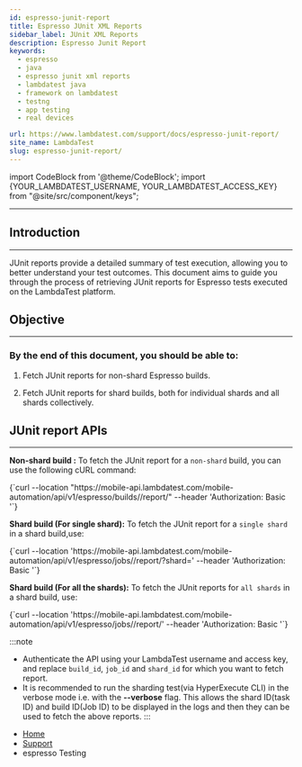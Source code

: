 ```yaml
---
id: espresso-junit-report
title: Espresso JUnit XML Reports
sidebar_label: JUnit XML Reports
description: Espresso Junit Report
keywords:
  - espresso
  - java
  - espresso junit xml reports
  - lambdatest java
  - framework on lambdatest
  - testng
  - app testing
  - real devices

url: https://www.lambdatest.com/support/docs/espresso-junit-report/
site_name: LambdaTest
slug: espresso-junit-report/
---
```


import CodeBlock from '@theme/CodeBlock';
import {YOUR_LAMBDATEST_USERNAME, YOUR_LAMBDATEST_ACCESS_KEY} from "@site/src/component/keys";

<script type="application/ld+json"
      dangerouslySetInnerHTML={{ __html: JSON.stringify({
       "@context": "https://schema.org",
        "@type": "BreadcrumbList",
        "itemListElement": [{
          "@type": "ListItem",
          "position": 1,
          "name": "Home",
          "item": "https://www.lambdatest.com"
        },{
          "@type": "ListItem",
          "position": 2,
          "name": "Support",
          "item": "https://www.lambdatest.com/support/docs/"
        },{
          "@type": "ListItem",
          "position": 3,
          "name": "Report",
          "item": "https://www.lambdatest.com/support/docs/espresso-junit-report/"
        }]
      })
    }}
></script>

---

## Introduction
---

JUnit reports provide a detailed summary of test execution, allowing you to better understand your test outcomes. This document aims to guide you through the process of retrieving JUnit reports for Espresso tests executed on the LambdaTest platform.

## Objective
---
### By the end of this document, you should be able to:

1. Fetch JUnit reports for non-shard Espresso builds.

2. Fetch JUnit reports for shard builds, both for individual shards and all shards collectively.



## JUnit report APIs
----

**Non-shard build :** 
To fetch the JUnit report for a `non-shard` build, you can use the following cURL command:


<div className="lambdatest__codeblock">
<CodeBlock className="language-bash">
{`curl --location "https://mobile-api.lambdatest.com/mobile-automation/api/v1/espresso/builds/<build_id>/report/" 
--header 'Authorization: Basic <Base64 Authentication>'`}
</CodeBlock>
</div>


**Shard build (For single shard):**
To fetch the JUnit report for a `single shard` in a shard build,use:

<div className="lambdatest__codeblock">
<CodeBlock className="language-bash">
{`curl --location 'https://mobile-api.lambdatest.com/mobile-automation/api/v1/espresso/jobs/<job_id>/report/?shard=<shard_id>' 
--header 'Authorization: Basic <Base64 Authentication>'`}
</CodeBlock>
</div>


**Shard build (For all the shards):**
To fetch the JUnit reports for `all shards` in a shard build, use:

<div className="lambdatest__codeblock">
<CodeBlock className="language-bash">
{`curl --location 'https://mobile-api.lambdatest.com/mobile-automation/api/v1/espresso/jobs/<job_id>/report/' 
--header 'Authorization: Basic <Base64 Authentication>'`}
</CodeBlock>
</div>



:::note
- Authenticate the API using your LambdaTest username and access key, and replace `build_id`, `job_id` and `shard_id` for which you want to fetch report.
- It is recommended to run the sharding test(via HyperExecute CLI) in the verbose mode i.e. with the **--verbose** flag. This allows the shard ID(task ID) and build ID(Job ID) to be displayed in the logs and then they can be used to fetch the above reports.
:::

<nav aria-label="breadcrumbs">
  <ul className="breadcrumbs">
    <li className="breadcrumbs__item">
      <a className="breadcrumbs__link" target="_self" href="https://www.lambdatest.com">
        Home
      </a>
    </li>
    <li className="breadcrumbs__item">
      <a className="breadcrumbs__link" target="_self" href="https://www.lambdatest.com/support/docs/">
        Support
      </a>
    </li>
    <li className="breadcrumbs__item breadcrumbs__item--active">
      <span className="breadcrumbs__link">
      espresso Testing </span>
    </li>
  </ul>
</nav>
